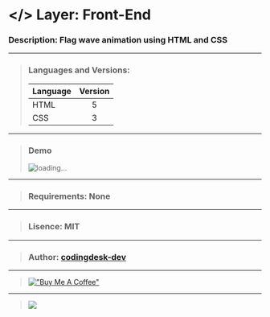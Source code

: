 # </> Layer: Front-End
### Description: Flag wave animation using HTML and CSS
---
> ### Languages and Versions:
> | Language  | Version |
> | --------- |:-------:|
> | HTML      | 5       |
> | CSS       | 3       |
---
> ### Demo
> ![loading...](https://github.com/codingdesk-dev/coding-desk/blob/main/images/flag-animation.gif?raw=true)
---
> ### Requirements: None
---
> ###  Lisence: MIT
---
> ### Author: [codingdesk-dev](https://github.com/codingdesk-dev)
---
> [!["Buy Me A Coffee"](https://www.buymeacoffee.com/assets/img/custom_images/orange_img.png)](https://buymeacoffee.com/codingdesk20)
---
> [![](https://visitcount.itsvg.in/api?id=repo001&label=Project%20Visits&icon=3&pretty=true)](https://github.com/codingdesk-dev/flag-animation/)
